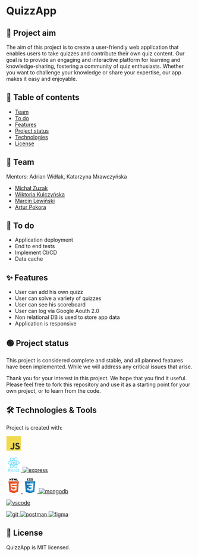 # QuizzApp

## 🌟 Project aim

The aim of this project is to create a user-friendly web application that enables users to take quizzes and contribute their own quiz content. Our goal is to provide an engaging and interactive platform for learning and knowledge-sharing, fostering a community of quiz enthusiasts. Whether you want to challenge your knowledge or share your expertise, our app makes it easy and enjoyable.

## 📖 Table of contents

- [Team](#-team)
- [To do](#-to-do)
- [Features](#-features)
- [Project status](#-project-status)
- [Technologies](#%EF%B8%8F-technologies--tools)
- [License](#-license)

## 👥 Team

Mentors: Adrian Widłak, Katarzyna Mrawczyńska

- [Michał Zuzak](https://github.com/michalz18)
- [Wiktoria Kulczyńska](https://github.com/wiktoria75)
- [Marcin Lewiński](https://github.com/marcinlewinski)
- [Artur Pokora](https://github.com/ArtIPok)

## 📝 To do

- Application deployment
- End to end tests
- Implement CI/CD
- Data cache

## ✨ Features

- User can add his own quizz
- User can solve a variety of quizzes
- User can see his scoreboard
- User can log via Google Aouth 2.0
- Non relational DB is used to store app data
- Application is responsive

## 🟢 Project status

This project is considered complete and stable, and all planned features have been implemented. While we will address any critical issues that arise.

Thank you for your interest in this project. We hope that you find it useful. Please feel free to fork this repository and use it as a starting point for your own project, or to learn from the code.

## 🛠️ Technologies & Tools

Project is created with:

<a  href="https://developer.mozilla.org/en-US/docs/Web/JavaScript"  target="_blank"  rel="noreferrer"> <img  src="https://raw.githubusercontent.com/devicons/devicon/master/icons/javascript/javascript-original.svg"  alt="javascript"  width="40"  height="40"/> </a>   

<a  href="https://reactjs.org/"  target="_blank"  rel="noreferrer"> <img  src="https://raw.githubusercontent.com/devicons/devicon/master/icons/react/react-original-wordmark.svg"  alt="react"  width="40"  height="40"/> </a> <a href="https://expressjs.com" target="_blank" rel="noreferrer"> <img src="https://user-images.githubusercontent.com/116550191/271501703-939fdb40-963b-4b09-896c-cd553a72f6cb.png" alt="express" width="40" height="40"/> </a> 

<a  href="https://www.w3.org/html/"  target="_blank"  rel="noreferrer"> <img  src="https://raw.githubusercontent.com/devicons/devicon/master/icons/html5/html5-original-wordmark.svg"  alt="html5"  width="40"  height="40"/> </a><a  href="https://www.w3schools.com/css/"  target="_blank"  rel="noreferrer"> <img  src="https://raw.githubusercontent.com/devicons/devicon/master/icons/css3/css3-original-wordmark.svg"  alt="css3"  width="40"  height="40"/> </a> 
<a href="https://www.mongodb.com/" target="_blank" rel="noreferrer">
<img src="https://www.mongodb.com/assets/images/global/favicon.ico" alt="mongodb" width="40" height="40"/>
</a>

<a  href="https://code.visualstudio.com/"  target="_blank"  rel="noreferrer">
<img  src="https://cdn.worldvectorlogo.com/logos/visual-studio-code-1.svg"  alt="vscode"  width="40"  height="40"/>
</a>

<a  href="https://git-scm.com/"  target="_blank"  rel="noreferrer"> <img  src="https://www.vectorlogo.zone/logos/git-scm/git-scm-icon.svg"  alt="git"  width="40"  height="40"/> </a><a  href="https://postman.com/"  target="_blank"  rel="noreferrer"> <img  src="https://www.vectorlogo.zone/logos/getpostman/getpostman-icon.svg"  alt="postman"  width="40"  height="40"/> </a><a  href="https://www.figma.com/"  target="_blank"  rel="noreferrer"> <img  src="https://www.vectorlogo.zone/logos/figma/figma-icon.svg"  alt="figma"  width="40"  height="40"/> </a>

## 📜 License

QuizzApp is MIT licensed.
